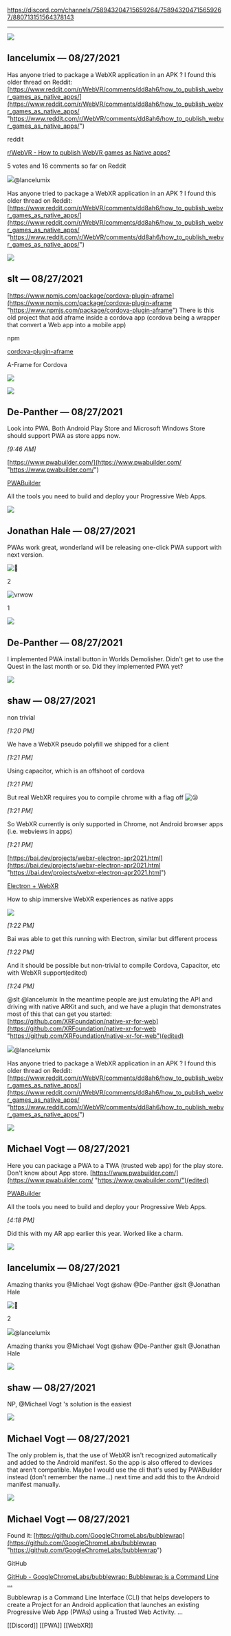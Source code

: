 https://discord.com/channels/758943204715659264/758943204715659267/880713151564378143

---

![ ](https://cdn.discordapp.com/avatars/715739649867251745/9126c750742c29b5d7f7ff8d9b0a20a2.webp?size=256)

## lancelumix _—_ 08/27/2021

Has anyone tried to package a WebXR application in an APK ? I found this older thread on Reddit: [https://www.reddit.com/r/WebVR/comments/dd8ah6/how_to_publish_webvr_games_as_native_apps/](https://www.reddit.com/r/WebVR/comments/dd8ah6/how_to_publish_webvr_games_as_native_apps/ "https://www.reddit.com/r/WebVR/comments/dd8ah6/how_to_publish_webvr_games_as_native_apps/")

reddit

[r/WebVR - How to publish WebVR games as Native apps?](https://www.reddit.com/r/WebVR/comments/dd8ah6/how_to_publish_webvr_games_as_native_apps/)

5 votes and 16 comments so far on Reddit

![](https://cdn.discordapp.com/avatars/715739649867251745/9126c750742c29b5d7f7ff8d9b0a20a2.webp?size=256)@lancelumix

Has anyone tried to package a WebXR application in an APK ? I found this older thread on Reddit: [https://www.reddit.com/r/WebVR/comments/dd8ah6/how_to_publish_webvr_games_as_native_apps/](https://www.reddit.com/r/WebVR/comments/dd8ah6/how_to_publish_webvr_games_as_native_apps/ "https://www.reddit.com/r/WebVR/comments/dd8ah6/how_to_publish_webvr_games_as_native_apps/")

![ ](https://cdn.discordapp.com/avatars/269572981792047106/00642f29f3db932f0c93c9c583e9cedb.webp?size=256)

## slt _—_ 08/27/2021

[https://www.npmjs.com/package/cordova-plugin-aframe](https://www.npmjs.com/package/cordova-plugin-aframe "https://www.npmjs.com/package/cordova-plugin-aframe") There is this old project that add aframe inside a cordova app (cordova being a wrapper that convert a Web app into a mobile app)

npm

[cordova-plugin-aframe](https://www.npmjs.com/package/cordova-plugin-aframe)

A-Frame for Cordova

[![](https://images-ext-1.discordapp.net/external/2wk8OcHCn611djWAWkrbos0ZdT46qDFw0Q3s_CuGp0E/https/static.npmjs.com/338e4905a2684ca96e08c7780fc68412.png?width=160&height=84)](https://static.npmjs.com/338e4905a2684ca96e08c7780fc68412.png)

![ ](https://cdn.discordapp.com/avatars/277596274239209472/36f892dcea824da1ef6d3de0127f2614.webp?size=256)

## De-Panther _—_ 08/27/2021

Look into PWA. Both Android Play Store and Microsoft Windows Store should support PWA as store apps now.

_[_9:46 AM_]_

[https://www.pwabuilder.com/](https://www.pwabuilder.com/ "https://www.pwabuilder.com/")

[PWABuilder](https://www.pwabuilder.com/)

All the tools you need to build and deploy your Progressive Web Apps.

![ ](https://cdn.discordapp.com/avatars/264452965862080512/36e25c8d235c6b14d324e8940e7a035c.webp?size=256)

## Jonathan Hale _—_ 08/27/2021

PWAs work great, wonderland will be releasing one-click PWA support with next version.

![👀](https://discord.com/assets/4c5a77a89716352686f590a6f014770c.svg)

2

![vrwow](https://cdn.discordapp.com/emojis/759884776151842858.png?v=1)

1

![ ](https://cdn.discordapp.com/avatars/277596274239209472/36f892dcea824da1ef6d3de0127f2614.webp?size=256)

## De-Panther _—_ 08/27/2021

I implemented PWA install button in Worlds Demolisher. Didn't get to use the Quest in the last month or so. Did they implemented PWA yet?

![ ](https://cdn.discordapp.com/avatars/498273781589213185/0e0ebe15a861a936959c02edac0334b4.webp?size=256)

## shaw _—_ 08/27/2021

non trivial

_[_1:20 PM_]_

We have a WebXR pseudo polyfill we shipped for a client

_[_1:21 PM_]_

Using capacitor, which is an offshoot of cordova

_[_1:21 PM_]_

But real WebXR requires you to compile chrome with a flag off ![:cry:](https://discord.com/assets/f6d30507f4baee759bc9d7e5c0d3ba4f.svg)

_[_1:21 PM_]_

So WebXR currently is only supported in Chrome, not Android browser apps (i.e. webviews in apps)

_[_1:21 PM_]_

[https://bai.dev/projects/webxr-electron-apr2021.html](https://bai.dev/projects/webxr-electron-apr2021.html "https://bai.dev/projects/webxr-electron-apr2021.html")

[Electron + WebXR](https://bai.dev/projects/webxr-electron-apr2021.html)

How to ship immersive WebXR experiences as native apps

[![](https://images-ext-1.discordapp.net/external/xMG71UuxrMQD5acWBPVNr0NtQiC7zbzuFTI_62pn5ZM/https/bai.dev/images/articles/webxr-electron-apr2021/electron-webxr-twitter-white.png?width=800&height=400)](https://bai.dev/images/articles/webxr-electron-apr2021/electron-webxr-twitter-white.png)

_[_1:22 PM_]_

Bai was able to get this running with Electron, similar but different process

_[_1:22 PM_]_

And it should be possible but non-trivial to compile Cordova, Capacitor, etc with WebXR support(edited)

_[_1:24 PM_]_

@slt @lancelumix In the meantime people are just emulating the API and driving with native ARKit and such, and we have a plugin that demonstrates most of this that can get you started: [https://github.com/XRFoundation/native-xr-for-web](https://github.com/XRFoundation/native-xr-for-web "https://github.com/XRFoundation/native-xr-for-web")(edited)

![](https://cdn.discordapp.com/avatars/715739649867251745/9126c750742c29b5d7f7ff8d9b0a20a2.webp?size=256)@lancelumix

Has anyone tried to package a WebXR application in an APK ? I found this older thread on Reddit: [https://www.reddit.com/r/WebVR/comments/dd8ah6/how_to_publish_webvr_games_as_native_apps/](https://www.reddit.com/r/WebVR/comments/dd8ah6/how_to_publish_webvr_games_as_native_apps/ "https://www.reddit.com/r/WebVR/comments/dd8ah6/how_to_publish_webvr_games_as_native_apps/")

![ ](https://cdn.discordapp.com/avatars/548176959293751338/97eae6b93a9003a1261be3afac388332.webp?size=256)

## Michael Vogt _—_ 08/27/2021

Here you can package a PWA to a TWA (trusted web app) for the play store. Don't know about App store. [https://www.pwabuilder.com/](https://www.pwabuilder.com/ "https://www.pwabuilder.com/")(edited)

[PWABuilder](https://www.pwabuilder.com/)

All the tools you need to build and deploy your Progressive Web Apps.

_[_4:18 PM_]_

Did this with my AR app earlier this year. Worked like a charm.

![ ](https://cdn.discordapp.com/avatars/715739649867251745/9126c750742c29b5d7f7ff8d9b0a20a2.webp?size=256)

## lancelumix _—_ 08/27/2021

Amazing thanks you @Michael Vogt @shaw @De-Panther @slt @Jonathan Hale

![🙂](https://discord.com/assets/da3651e59d6006dfa5fa07ec3102d1f3.svg)

2

![](https://cdn.discordapp.com/avatars/715739649867251745/9126c750742c29b5d7f7ff8d9b0a20a2.webp?size=256)@lancelumix

Amazing thanks you @Michael Vogt @shaw @De-Panther @slt @Jonathan Hale

![ ](https://cdn.discordapp.com/avatars/498273781589213185/0e0ebe15a861a936959c02edac0334b4.webp?size=256)

## shaw _—_ 08/27/2021

NP, @Michael Vogt 's solution is the easiest

![ ](https://cdn.discordapp.com/avatars/548176959293751338/97eae6b93a9003a1261be3afac388332.webp?size=256)

## Michael Vogt _—_ 08/27/2021

The only problem is, that the use of WebXR isn't recognized automatically and added to the Android manifest. So the app is also offered to devices that aren't compatible. Maybe I would use the cli that's used by PWABuilder instead (don't remember the name...) next time and add this to the Android manifest manually.

![ ](https://cdn.discordapp.com/avatars/548176959293751338/97eae6b93a9003a1261be3afac388332.webp?size=256)

## Michael Vogt _—_ 08/27/2021

Found it: [https://github.com/GoogleChromeLabs/bubblewrap](https://github.com/GoogleChromeLabs/bubblewrap "https://github.com/GoogleChromeLabs/bubblewrap")

GitHub

[GitHub - GoogleChromeLabs/bubblewrap: Bubblewrap is a Command Line ...](https://github.com/GoogleChromeLabs/bubblewrap)

Bubblewrap is a Command Line Interface (CLI) that helps developers to create a Project for an Android application that launches an existing Progressive Web App (PWAs) using a Trusted Web Activity. ...

[[Discord]]
[[PWA]]
[[WebXR]]
